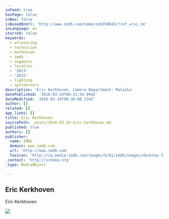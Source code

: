 ```yaml
---
inFeed: true
hasPage: false
inNav: false
isBasedOnUrl: 'http://www.imdb.com/name/nm5350843/?ref_=rvi_nm'
inLanguage: en
starred: false
keywords:
  - aflevering
  - technician
  - kerkhoven
  - imdb
  - segments
  - location
  - '2013'
  - '2015'
  - lighting
  - spitsbroers
description: 'Eric Kerkhoven, Camera Department: Malaika'
datePublished: '2016-03-24T00:31:54.094Z'
dateModified: '2016-03-24T00:30:00.234Z'
author: []
related: []
app_links: []
title: Eric Kerkhoven
sourcePath: _posts/2016-03-24-eric-kerkhoven.md
published: true
authors: []
publisher:
  name: IMDb
  domain: www.imdb.com
  url: 'http://www.imdb.com'
  favicon: 'http://ia.media-imdb.com/images/G/01/imdb/images/desktop-favicon-2165806970._CB379390718_.ico'
_context: 'http://schema.org'
_type: MediaObject

---
```

<article style=""><h1>Eric Kerkhoven</h1><p>Eric Kerkhoven</p><img src="https://s3-us-west-2.amazonaws.com/the-grid-img/p/0ad030362ed902d7b4641747a7ab0c7a4ff82819.png" /></article>